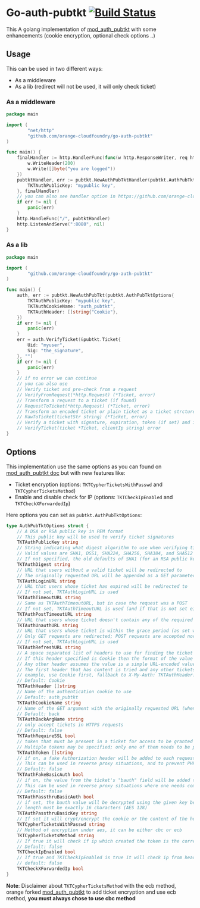 # Go-auth-pubtkt [![Build Status](https://travis-ci.org/orange-cloudfoundry/go-auth-pubtkt.svg?branch=master)](https://travis-ci.org/orange-cloudfoundry/go-auth-pubtkt)

This A golang implementation of [mod_auth_pubtkt](https://neon1.net/mod_auth_pubtkt/) with some enhancements 
(cookie encryption, optional check options ..)

## Usage

This can be used in two different ways:
- As a middleware
- As a lib (redirect will not be used, it will only check ticket)

### As a middleware

```go
package main

import (
        "net/http"
        "github.com/orange-cloudfoundry/go-auth-pubtkt"
)

func main() {
    finalHandler := http.HandlerFunc(func(w http.ResponseWriter, req http.Request){
        w.WriteHeader(200)
        w.Write([]byte("you are logged"))
    })
    pubtktHandler, err := pubtkt.NewAuthPubTktHandler(pubtkt.AuthPubTktOptions{
        TKTAuthPublicKey: "mypublic key",
    }, finalHandler)
    // you can also see handler option in https://github.com/orange-cloudfoundry/go-auth-pubtkt/blob/master/middleware.go#L171-L203
    if err != nil {
        panic(err)
    }
    http.HandleFunc("/", pubtktHandler)
    http.ListenAndServe(":8080", nil)
}
```

### As a lib

```go
package main

import (
        "github.com/orange-cloudfoundry/go-auth-pubtkt"
)

func main() {
    auth, err := pubtkt.NewAuthPubTkt(pubtkt.AuthPubTktOptions{
        TKTAuthPublicKey: "mypublic key",
        TKTAuthCookieName: "auth_pubtkt",
        TKTAuthHeader: []string{"Cookie"},
    })
    if err != nil {
        panic(err)
    }
    err = auth.VerifyTicket(&pubtkt.Ticket{ 
        Uid: "myuser",
        Sig: "the_signature",
    }, "")
    if err != nil {
        panic(err)
    }
    // if no error we can continue
    // you can also use
    // Verify ticket and pre-check from a request
    // VerifyFromRequest(*http.Request) (*Ticket, error)
    // Transform a request to a ticket (if found)
    // RequestToTicket(*http.Request) (*Ticket, error)
    // Transform an encoded ticket or plain ticket as a ticket strcture
    // RawToTicket(ticketStr string) (*Ticket, error)
    // Verify a ticket with signature, expiration, token (if set) and ip (against the provided ip and if TKTCheckIpEnabled option is true)
    // VerifyTicket(ticket *Ticket, clientIp string) error
}
```

## Options

This implementation use the same options as you can found on [mod_auth_pubtkt doc](https://neon1.net/mod_auth_pubtkt/install.html) but with new features like:
- Ticket encryption (options: `TKTCypherTicketsWithPasswd` and `TKTCypherTicketsMethod`)
- Enable and disable check for IP (options: `TKTCheckIpEnabled` and `TKTCheckXForwardedIp`)

Here options you can set as `pubtkt.AuthPubTktOptions`:

```go
type AuthPubTktOptions struct {
	// A DSA or RSA public key in PEM format
	// This public key will be used to verify ticket signatures
	TKTAuthPublicKey string
	// String indicating what digest algorithm to use when verifying ticket signatures
	// Valid values are SHA1, DSS1, SHA224, SHA256, SHA384, and SHA512
	// If not specified, the old defaults of SHA1 (for an RSA public key) or DSS1 (for a DSA public key) will be used.
	TKTAuthDigest string
	// URL that users without a valid ticket will be redirected to
	// The originally requested URL will be appended as a GET parameter (normally named "back", but can be changed with TKTAuthBackArgName)
	TKTAuthLoginURL string
	// URL that users whose ticket has expired will be redirected to
	// If not set, TKTAuthLoginURL is used
	TKTAuthTimeoutURL string
	// Same as TKTAuthTimeoutURL, but in case the request was a POST
	// If not set, TKTAuthTimeoutURL is used (and if that is not set either, TKTAuthLoginURL)
	TKTAuthPostTimeoutURL string
	// URL that users whose ticket doesn't contain any of the required tokens (as set with TKTAuthToken) will be redirected to
	TKTAuthUnauthURL string
	// URL that users whose ticket is within the grace period (as set with the graceperiod key in the ticket) before the actual expiry will be redirected to.
	// Only GET requests are redirected; POST requests are accepted normally. The script at this URL should check the ticket and issue a new one
	// If not set, TKTAuthLoginURL is used
	TKTAuthRefreshURL string
	// A space separated list of headers to use for finding the ticket (case insensitive).
	// If this header specified is Cookie then the format of the value expects to be a valid cookie (subject to the TKTAuthCookieName directive).
	// Any other header assumes the value is a simple URL-encoded value of the ticket.
	// The first header that has content is tried and any other tickets in other header(s) are ignored.
	// example, use Cookie first, fallback to X-My-Auth: TKTAuthHeader: []string{"Cookie", "X-My-Auth"}
	// Default: Cookie
	TKTAuthHeader []string
	// Name of the authentication cookie to use
	// Default: auth_pubtkt
	TKTAuthCookieName string
	// Name of the GET argument with the originally requested URL (when redirecting to the login page)
	// Default: back
	TKTAuthBackArgName string
	// only accept tickets in HTTPS requests
	// Default: false
	TKTAuthRequireSSL bool
	// token that must be present in a ticket for access to be granted
	// Multiple tokens may be specified; only one of them needs to be present in the ticket (i.e. any token can match, not all tokens need to match)
	TKTAuthToken []string
	// if on, a fake Authorization header will be added to each request (username from ticket, fixed string "password" as the password).
	// This can be used in reverse proxy situations, and to prevent PHP from stripping username information from the request (which would then not be available for logging purposes)
	// Default: false
	TKTAuthFakeBasicAuth bool
	// if on, the value from the ticket's "bauth" field will be added to the request as a Basic Authorization header.
	// This can be used in reverse proxy situations where one needs complete control over the username and password (see also TKTAuthFakeBasicAuth, which should not be used at the same time).
	// Default: false
	TKTAuthPassthruBasicAuth bool
	// if set, the bauth value will be decrypted using the given key before it is added to the Authorization header.
	// length must be exactly 16 characters (AES 128)
	TKTAuthPassthruBasicKey string
	// If set it will crypt/encrypt the cookie or the content of the header with this passphrase (not a key but a passphrase like in openssl)
	TKTCypherTicketsWithPasswd string
	// Method of encryption under aes, it can be either cbc or ecb
	TKTCypherTicketsMethod string
	// If true it will check if ip which created the token is the correct ip who use it
	// Default: false
	TKTCheckIpEnabled bool
	// If true and TKTCheckIpEnabled is true it will check ip from header X-Forwarded-For instead client remote ip
	// default: false
	TKTCheckXForwardedIp bool
}
```

**Note**: Disclaimer about `TKTCypherTicketsMethod` with the ecb method, orange forked [mod_auth_pubtkt](https://neon1.net/mod_auth_pubtkt/) 
to add ticket encryption and use ecb method, **you must always chose to use cbc method**